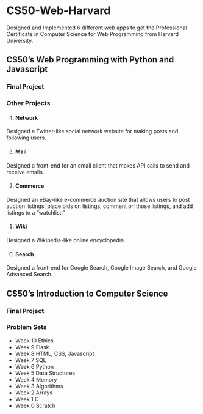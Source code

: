 # CS50-Web-Harvard

Designed and Implemented 6 different web apps to get the Professional Certificate in Computer Science for Web Programming from Harvard University.

## CS50’s Web Programming with Python and Javascript

### Final Project

### Other Projects

4. #### Network

Designed a Twitter-like social network website for making posts and following users.

3. #### Mail

Designed a front-end for an email client that makes API calls to send and receive emails.

2. #### Commerce

Designed an eBay-like e-commerce auction site that allows users to post auction listings, place bids on listings, comment on those listings, and add listings to a “watchlist.”

1. #### Wiki

Designed a Wikipedia-like online encyclopedia.

0. #### Search

Designed a front-end for Google Search, Google Image Search, and Google Advanced Search.

## CS50’s Introduction to Computer Science

### Final Project

### Problem Sets

- Week 10 Ethics
- Week 9 Flask
- Week 8 HTML, CSS, Javascript
- Week 7 SQL
- Week 6 Python
- Week 5 Data Structures
- Week 4 Memory
- Week 3 Algorithms
- Week 2 Arrays
- Week 1 C
- Week 0 Scratch